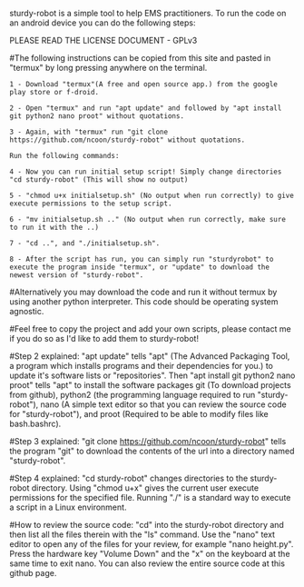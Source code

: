 sturdy-robot is a simple tool to help EMS practitioners. To run the code on an android device you can do the following steps:

PLEASE READ THE LICENSE DOCUMENT - GPLv3

#The following instructions can be copied from this site and pasted in "termux" by long pressing anywhere on the terminal.

	1 - Download "termux"(A free and open source app.) from the google play store or f-droid.

	2 - Open "termux" and run "apt update" and followed by "apt install git python2 nano proot" without quotations.

	3 - Again, with "termux" run "git clone https://github.com/ncoon/sturdy-robot" without quotations.

	Run the following commands:
	
	4 - Now you can run initial setup script! Simply change directories "cd sturdy-robot" (This will show no output)
	
	5 - "chmod u+x initialsetup.sh" (No output when run correctly) to give execute permissions to the setup script. 
	
	6 - "mv initialsetup.sh .." (No output when run correctly, make sure to run it with the ..)
	
	7 - "cd ..", and "./initialsetup.sh".
	
	8 - After the script has run, you can simply run "sturdyrobot" to execute the program inside "termux", or "update" to download the newest version of "sturdy-robot". 
	
#Alternatively you may download the code and run it without termux by using another python interpreter. This code should be operating system agnostic.

#Feel free to copy the project and add your own scripts, please contact me if you do so as I'd like to add them to sturdy-robot!

#Step 2 explained: "apt update" tells "apt" (The Advanced Packaging Tool, a program which installs programs and their dependencies for you.) to update it's software lists or "repositories". Then "apt install git python2 nano proot" tells "apt" to install the software packages git (To download projects from github), python2 (the programming language required to run "sturdy-robot"), nano (A simple text editor so that you can review the source code for "sturdy-robot"), and proot (Required to be able to modify files like bash.bashrc).

#Step 3 explained: "git clone https://github.com/ncoon/sturdy-robot" tells the program "git" to download the contents of the url into a directory named "sturdy-robot". 

#Step 4 explained: "cd sturdy-robot" changes directories to the sturdy-robot directory. Using "chmod u+x" gives the current user execute permissions for the specified file. Running "./" is a standard way to execute a script in a Linux environment.
 
#How to review the source code: "cd" into the sturdy-robot directory and then list all the files therein with the "ls" command.  Use the "nano" text editor to open any of the files for your review, for example "nano height.py". Press the hardware key "Volume Down" and the "x" on the keyboard at the same time to exit nano. You can also review the entire source code at this github page.

